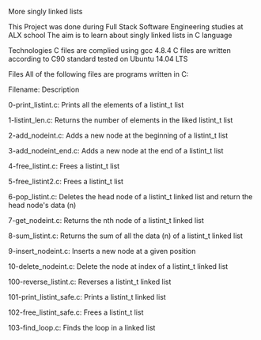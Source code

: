 More singly linked lists

This Project was done during Full Stack Software Engineering studies at ALX school The aim is to learn about singly linked lists in C language

Technologies
C files are complied using gcc 4.8.4
C files are written according to C90 standard
tested on Ubuntu 14.04 LTS

Files
All of the following files are programs written in C:

Filename: 	Description

0-print_listint.c:  	Prints all the elements of a listint_t list

1-listint_len.c:  	Returns the number of elements in the liked listint_t list

2-add_nodeint.c:  	Adds a new node at the beginning of a listint_t list

3-add_nodeint_end.c:  	Adds a new node at the end of a listint_t list

4-free_listint.c:   	Frees a listint_t list

5-free_listint2.c:  	Frees a listint_t list

6-pop_listint.c:  	Deletes the head node of a listint_t linked list and return the head node's data (n)

7-get_nodeint.c:  	Returns the nth node of a listint_t linked list

8-sum_listint.c:  	Returns the sum of all the data (n) of a listint_t linked list

9-insert_nodeint.c:  	Inserts a new node at a given position

10-delete_nodeint.c:  	Delete the node at index of a listint_t linked list

100-reverse_listint.c:  	Reverses a listint_t linked list

101-print_listint_safe.c:    	Prints a listint_t linked list

102-free_listint_safe.c:   	Frees a listint_t list

103-find_loop.c:  	Finds the loop in a linked list
